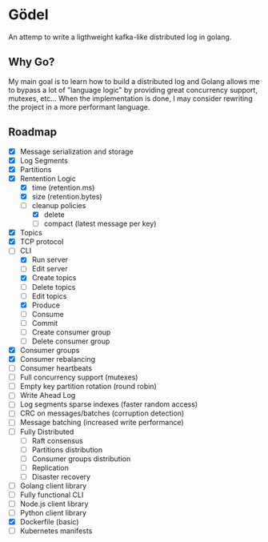 # Gödel

An attemp to write a ligthweight kafka-like distributed log in golang.

## Why Go?

My main goal is to learn how to build a distributed log and Golang allows me to bypass a lot of "language logic" by providing great concurrency support, mutexes, etc... When the implementation is done, I may consider rewriting the project in a more performant language.

## Roadmap

- [x] Message serialization and storage
- [x] Log Segments
- [x] Partitions
- [x] Rentention Logic
    - [x] time (retention.ms)
    - [x] size (retention.bytes)
    - [ ] cleanup policies
        - [x] delete
        - [ ] compact (latest message per key)
- [x] Topics
- [x] TCP protocol
- [ ] CLI 
    - [x] Run server
    - [ ] Edit server
    - [x] Create topics
    - [ ] Delete topics
    - [ ] Edit topics
    - [x] Produce
    - [ ] Consume
    - [ ] Commit
    - [ ] Create consumer group
    - [ ] Delete consumer group
- [x] Consumer groups
- [x] Consumer rebalancing
- [ ] Consumer heartbeats
- [ ] Full concurrency support (mutexes)
- [ ] Empty key partition rotation (round robin)
- [ ] Write Ahead Log
- [ ] Log segments sparse indexes (faster random access)
- [ ] CRC on messages/batches (corruption detection)
- [ ] Message batching (increased write performance)
- [ ] Fully Distributed
    - [ ] Raft consensus
    - [ ] Partitions distribution
    - [ ] Consumer groups distribution
    - [ ] Replication
    - [ ] Disaster recovery
- [ ] Golang client library
- [ ] Fully functional CLI
- [ ] Node.js client library
- [ ] Python client library
- [x] Dockerfile (basic)
- [ ] Kubernetes manifests
